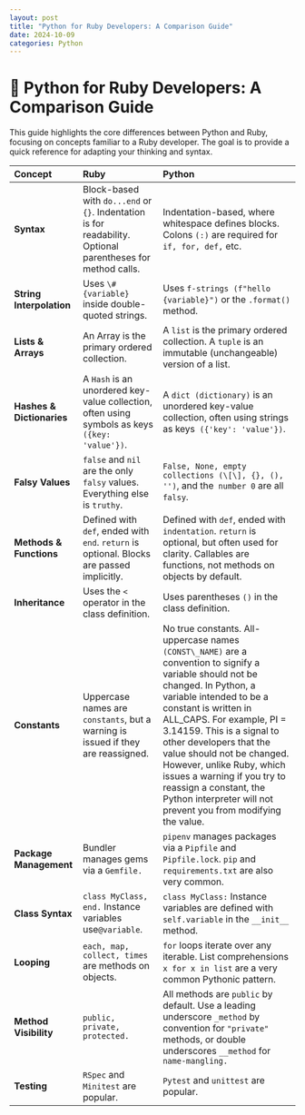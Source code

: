 ```yaml
---
layout: post
title: "Python for Ruby Developers: A Comparison Guide"
date: 2024-10-09
categories: Python
---
```


# **🐍 Python for Ruby Developers: A Comparison Guide**

This guide highlights the core differences between Python and Ruby, focusing on concepts familiar to a Ruby developer. The goal is to provide a quick reference for adapting your thinking and syntax.

| Concept | Ruby | Python |
| :---- | :---- | :---- |
| **Syntax** | Block-based with `do...end` or `{}`. Indentation is for readability. Optional parentheses for method calls. | Indentation-based, where whitespace defines blocks. Colons `(:)` are required for `if, for, def,` etc. |
| **String Interpolation** | Uses `\#{variable}` inside double-quoted strings. | Uses `f-strings (f"hello {variable}")` or the `.format()` method. |
| **Lists & Arrays** | An Array is the primary ordered collection. | A `list` is the primary ordered collection. A `tuple` is an immutable (unchangeable) version of a list. |
| **Hashes & Dictionaries** | A `Hash` is an unordered key-value collection, often using symbols as keys `({key: 'value'})`. | A `dict (dictionary)` is an unordered key-value collection, often using strings as keys` ({'key': 'value'})`. |
| **Falsy Values** | `false` and `nil` are the only `falsy` values. Everything else is `truthy`. | `False, None, empty collections (\[\], {}, (), '')`, and the` number 0` are all `falsy`. |
| **Methods & Functions** | Defined with `def`, ended with `end`. `return` is optional. Blocks are passed implicitly. | Defined with `def`, ended with `indentation`. `return` is optional, but often used for clarity. Callables are functions, not methods on objects by default. |
| **Inheritance** | Uses the `<` operator in the class definition. | Uses parentheses `()` in the class definition. |
| **Constants** | Uppercase names are `constants`, but a warning is issued if they are reassigned. | No true constants. All-uppercase names `(CONST\_NAME)` are a convention to signify a variable should not be changed. In Python, a variable intended to be a constant is written in ALL_CAPS. For example, PI = 3.14159. This is a signal to other developers that the value should not be changed. However, unlike Ruby, which issues a warning if you try to reassign a constant, the Python interpreter will not prevent you from modifying the value. |
| **Package Management** | Bundler manages gems via a `Gemfile.` | `pipenv` manages packages via a `Pipfile` and `Pipfile.lock`. `pip` and `requirements.txt` are also very common. |
| **Class Syntax** | `class MyClass, end.` Instance variables use`@variable`. | `class MyClass:` Instance variables are defined with `self.variable` in the `__init__` method. |
| **Looping** | `each, map, collect, times` are methods on objects. | `for` loops iterate over any iterable. List comprehensions `x for x in list` are a very common Pythonic pattern. |
| **Method Visibility** | `public, private, protected.` | All methods are `public` by default. Use a leading underscore `_method` by convention for `"private"` methods, or double underscores `__method` for `name-mangling.` |
| **Testing** | `RSpec` and `Minitest` are popular. | `Pytest` and `unittest` are popular.|
